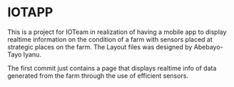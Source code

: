 # IOTAPP
This is a project for IOTeam in realization of having a mobile app to display realtime information on the condition of a farm with sensors
placed at strategic places on the farm. The Layout files was designed by Abebayo-Tayo Iyanu. 

The first commit just contains a page that displays realtime info of data generated from the farm through the use of efficient sensors.
